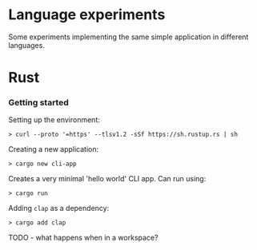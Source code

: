 # Language experiments

Some experiments implementing the same simple application in different languages.

# Rust

### Getting started

Setting up the environment:

```shell
> curl --proto '=https' --tlsv1.2 -sSf https://sh.rustup.rs | sh
```

Creating a new application:

```shell
> cargo new cli-app
```

Creates a very minimal 'hello world' CLI app. Can run using:

```shell
> cargo run
```

Adding `clap` as a dependency:

```shell
> cargo add clap
```

TODO - what happens when in a workspace?
